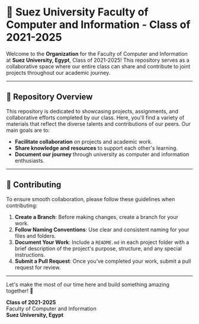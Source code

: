 
# 🏫 Suez University Faculty of Computer and Information - Class of 2021-2025

Welcome to the **Organization** for the Faculty of Computer and Information at **Suez University, Egypt**, Class of 2021-2025! This repository serves as a collaborative space where our entire class can share and contribute to joint projects throughout our academic journey.

---

## 📂 Repository Overview

This repository is dedicated to showcasing projects, assignments, and collaborative efforts completed by our class. Here, you'll find a variety of materials that reflect the diverse talents and contributions of our peers. Our main goals are to:

- **Facilitate collaboration** on projects and academic work.
- **Share knowledge and resources** to support each other's learning.
- **Document our journey** through university as computer and information enthusiasts.

---

## 👥 Contributing

To ensure smooth collaboration, please follow these guidelines when contributing:

1. **Create a Branch**: Before making changes, create a branch for your work.
2. **Follow Naming Conventions**: Use clear and consistent naming for your files and folders.
3. **Document Your Work**: Include a `README.md` in each project folder with a brief description of the project's purpose, structure, and any special instructions.
4. **Submit a Pull Request**: Once you’ve completed your work, submit a pull request for review.

---

Let's make the most of our time here and build something amazing together! 🌟

**Class of 2021-2025**  
Faculty of Computer and Information  
**Suez University, Egypt**

